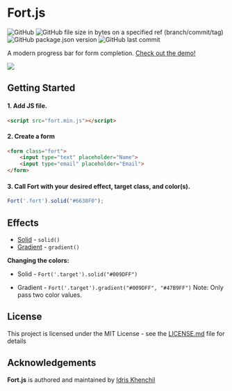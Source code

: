 # Fort.js

<img alt="GitHub" src="https://img.shields.io/github/license/idriskhenchil/Fort.js"> <img alt="GitHub file size in bytes on a specified ref (branch/commit/tag)" src="https://img.shields.io/github/size/idriskhenchil/Fort.js/src/fort.js">
<img alt="GitHub package.json version" src="https://img.shields.io/github/package-json/v/idriskhenchil/Fort.js">
<img alt="GitHub last commit" src="https://img.shields.io/github/last-commit/idriskhenchil/Fort.js">

A modern progress bar for form completion. [Check out the demo!](https://idriskhenchil.com/fort)

![](https://idriskhenchil.com/fort/demo.gif)


## Getting Started

#### 1. Add JS file.
```html
<script src="fort.min.js"></script>
```

#### 2. Create a form
```html
<form class="fort">
    <input type="text" placeholder="Name">
    <input type="email" placeholder="Email">
</form>
```

#### 3. Call Fort with your desired effect, target class, and color(s).
```javascript
Fort('.fort').solid("#6638F0");
```



## Effects
* [Solid](https://idriskhenchil.com/fort) - `solid()`
* [Gradient](https://idriskhenchil.com/fort/gradient) - `gradient()`

**Changing the colors:**
* Solid - `Fort('.target').solid("#009DFF")` 


* Gradient - `Fort('.target').gradient("#009DFF", "#47B9FF")` Note: Only pass two color values.


## License

This project is licensed under the MIT License - see the [LICENSE.md](LICENSE) file for details

## Acknowledgements

**Fort.js** is authored and maintained by [Idris Khenchil](https://www.twitter.com/idriskhenchil)
